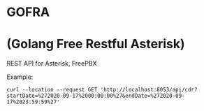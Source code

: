 # GOFRA 
# (Golang Free Restful Asterisk)

REST API for Asterisk, FreePBX

Example:
```
curl --location --request GET 'http://localhost:8053/api/cdr?startDate=%272020-09-17%2000:00:00%27&endDate=%272020-09-17%2023:59:59%27'
```
